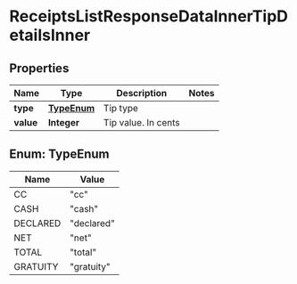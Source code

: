 

# ReceiptsListResponseDataInnerTipDetailsInner


## Properties

| Name | Type | Description | Notes |
|------------ | ------------- | ------------- | -------------|
|**type** | [**TypeEnum**](#TypeEnum) | Tip type |  |
|**value** | **Integer** | Tip value. In cents |  |



## Enum: TypeEnum

| Name | Value |
|---- | -----|
| CC | &quot;cc&quot; |
| CASH | &quot;cash&quot; |
| DECLARED | &quot;declared&quot; |
| NET | &quot;net&quot; |
| TOTAL | &quot;total&quot; |
| GRATUITY | &quot;gratuity&quot; |



